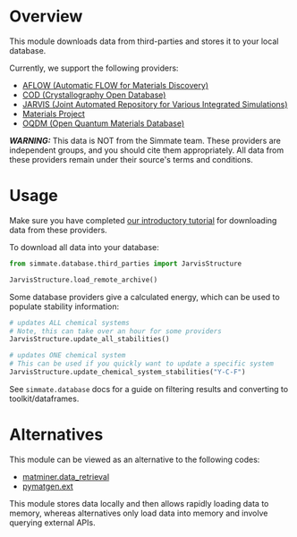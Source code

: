 
Overview
========

This module downloads data from third-parties and stores it to your local database.

Currently, we support the following providers:

- [AFLOW (Automatic FLOW for Materials Discovery)](http://www.aflowlib.org/)
- [COD (Crystallography Open Database)](http://www.crystallography.net/cod/)
- [JARVIS (Joint Automated Repository for Various Integrated Simulations)](https://jarvis.nist.gov/)
- [Materials Project](https://materialsproject.org/)
- [OQDM (Open Quantum Materials Database)](http://oqmd.org/)

_**WARNING:**_ This data is NOT from the Simmate team. These providers are independent groups, and you should cite them appropriately. All data from these providers remain under their source's terms and conditions.


Usage
======

Make sure you have completed [our introductory tutorial](https://github.com/jacksund/simmate/blob/main/tutorials/05_Search_the_database.md) for downloading data from these providers.

To download all data into your database:

``` python
from simmate.database.third_parties import JarvisStructure

JarvisStructure.load_remote_archive()
```

Some database providers give a calculated energy, which can be used to populate stability information:

``` python
# updates ALL chemical systems
# Note, this can take over an hour for some providers
JarvisStructure.update_all_stabilities()

# updates ONE chemical system
# This can be used if you quickly want to update a specific system
JarvisStructure.update_chemical_system_stabilities("Y-C-F")
```

See `simmate.database` docs for a guide on filtering results and converting to toolkit/dataframes.


Alternatives
============

This module can be viewed as an alternative to the following codes:

- [matminer.data_retrieval](https://matminer.readthedocs.io/en/latest/matminer.data_retrieval.html)
- [pymatgen.ext](https://pymatgen.org/pymatgen.ext.html)

This module stores data locally and then allows rapidly loading data to memory, whereas alternatives only load data into memory and involve querying external APIs.
